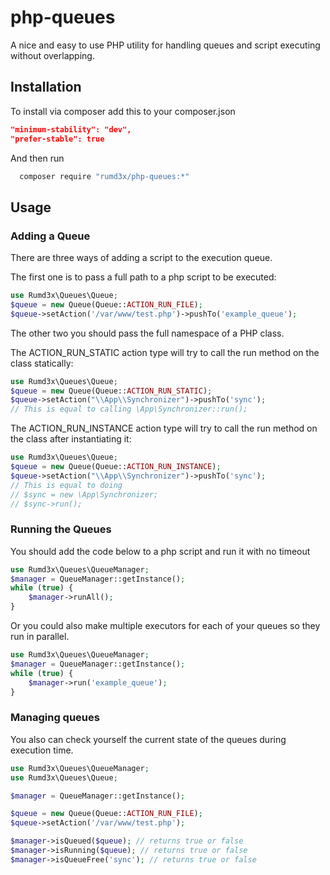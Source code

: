 # php-queues
A nice and easy to use PHP utility for handling queues and script executing without overlapping.


## Installation
To install via composer add this to your composer.json
```json
"minimum-stability": "dev",
"prefer-stable": true
```
And then run
```sh
  composer require "rumd3x/php-queues:*"
```


## Usage
### Adding a Queue
There are three ways of adding a script to the execution queue.

The first one is to pass a full path to a php script to be executed:
```php
use Rumd3x\Queues\Queue;
$queue = new Queue(Queue::ACTION_RUN_FILE);
$queue->setAction('/var/www/test.php')->pushTo('example_queue');
```

The other two you should pass the full namespace of a PHP class.


The ACTION_RUN_STATIC action type will try to call the run method on the class statically:
```php
use Rumd3x\Queues\Queue;
$queue = new Queue(Queue::ACTION_RUN_STATIC);
$queue->setAction("\\App\\Synchronizer")->pushTo('sync');
// This is equal to calling \App\Synchronizer::run();
```

The ACTION_RUN_INSTANCE action type will try to call the run method on the class after instantiating it:
```php
use Rumd3x\Queues\Queue;
$queue = new Queue(Queue::ACTION_RUN_INSTANCE);
$queue->setAction("\\App\\Synchronizer")->pushTo('sync');
// This is equal to doing 
// $sync = new \App\Synchronizer;
// $sync->run();
```


### Running the Queues
You should add the code below to a php script and run it with no timeout
```php
use Rumd3x\Queues\QueueManager;
$manager = QueueManager::getInstance();
while (true) {
    $manager->runAll();
}
```


Or you could also make multiple executors for each of your queues so they run in parallel.
```php
use Rumd3x\Queues\QueueManager;
$manager = QueueManager::getInstance();
while (true) {
    $manager->run('example_queue');
}
```

### Managing queues
You also can check yourself the current state of the queues during execution time.
```php
use Rumd3x\Queues\QueueManager;
use Rumd3x\Queues\Queue;

$manager = QueueManager::getInstance();

$queue = new Queue(Queue::ACTION_RUN_FILE);
$queue->setAction('/var/www/test.php');

$manager->isQueued($queue); // returns true or false
$manager->isRunning($queue); // returns true or false
$manager->isQueueFree('sync'); // returns true or false
```
